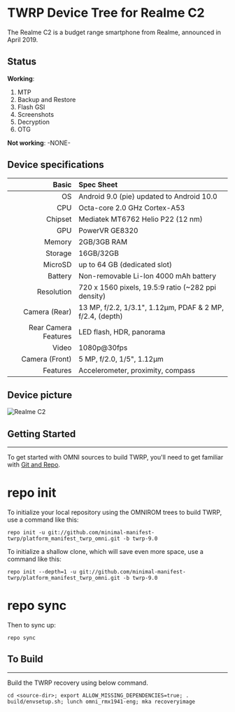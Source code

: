 TWRP Device Tree for Realme C2
===========================================

The Realme C2 is a budget range smartphone from Realme, announced in April 2019.

## Status

**Working**:

1. MTP
2. Backup and Restore
3. Flash GSI
4. Screenshots
5. Decryption
6. OTG

**Not working**:
-NONE-


## Device specifications

Basic   | Spec Sheet
-------:|:-------------------------
OS	| Android 9.0 (pie) updated to Android 10.0	
CPU     | Octa-core 2.0 GHz Cortex-A53
Chipset | Mediatek MT6762 Helio P22 (12 nm)
GPU     | PowerVR GE8320
Memory  | 2GB/3GB RAM
Storage | 16GB/32GB
MicroSD | up to 64 GB (dedicated slot)
Battery | Non-removable Li-Ion 4000 mAh battery
Resolution | 720 x 1560 pixels, 19.5:9 ratio (~282 ppi density)
Camera (Rear)  | 13 MP, f/2.2, 1/3.1", 1.12µm, PDAF & 2 MP, f/2.4, (depth)
Rear Camera Features | LED flash, HDR, panorama
Video	| 1080p@30fps	
Camera (Front)  | 5 MP, f/2.0, 1/5", 1.12µm
Features| Accelerometer, proximity, compass	

## Device picture

![Realme C2](https://assets.mspimages.in/c/tr:w-1000,h-1000,c-at_max/15600-42-2.jpg "Realme C2")



## Getting Started ##
---------------

To get started with OMNI sources to build TWRP, you'll need to get
familiar with [Git and Repo](https://source.android.com/source/using-repo.html).

# repo init

To initialize your local repository using the OMNIROM trees to build TWRP, use a command like this:

    repo init -u git://github.com/minimal-manifest-twrp/platform_manifest_twrp_omni.git -b twrp-9.0

To initialize a shallow clone, which will save even more space, use a command like this:

    repo init --depth=1 -u git://github.com/minimal-manifest-twrp/platform_manifest_twrp_omni.git -b twrp-9.0

# repo sync

 Then to sync up:

    repo sync 

## To Build ##
---------------

Build the TWRP recovery using below command.

    cd <source-dir>; export ALLOW_MISSING_DEPENDENCIES=true; . build/envsetup.sh; lunch omni_rmx1941-eng; mka recoveryimage

